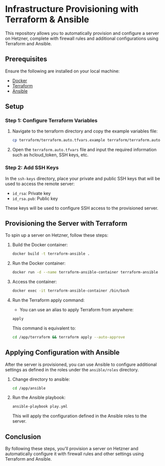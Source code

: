 # Infrastructure Provisioning with Terraform & Ansible

This repository allows you to automatically provision and configure a server on Hetzner, complete with firewall rules and additional configurations using Terraform and Ansible.

## Prerequisites

Ensure the following are installed on your local machine:
- [Docker](https://docs.docker.com/get-docker/)
- [Terraform](https://www.terraform.io/downloads.html)
- [Ansible](https://docs.ansible.com/ansible/latest/installation_guide/intro_installation.html)

## Setup

### Step 1: Configure Terraform Variables

1. Navigate to the terraform directory and copy the example variables file:
    ```bash
    cp terraform/terraform.auto.tfvars.example terraform/terraform.auto.tfvars
    ```
2. Open the `terraform.auto.tfvars` file and input the required information such as hcloud_token, SSH keys, etc.

### Step 2: Add SSH Keys

In the `ssh-keys` directory, place your private and public SSH keys that will be used to access the remote server:
- `id_rsa`: Private key
- `id_rsa.pub`: Public key

These keys will be used to configure SSH access to the provisioned server.

## Provisioning the Server with Terraform

To spin up a server on Hetzner, follow these steps:

1. Build the Docker container:
    ```bash
    docker build -t terraform-ansible .
    ```

2. Run the Docker container:
    ```bash
    docker run -d --name terraform-ansible-container terraform-ansible
    ```

3. Access the container:
    ```bash
    docker exec -it terraform-ansible-container /bin/bash
    ```

4. Run the Terraform apply command:
    - You can use an alias to apply Terraform from anywhere:
    ```bash
    apply
    ```
    This command is equivalent to:
    ```bash
    cd /app/terraform && terraform apply --auto-approve
    ```

## Applying Configuration with Ansible

After the server is provisioned, you can use Ansible to configure additional settings as defined in the roles under the `ansible/roles` directory.

1. Change directory to ansible:
    ```bash
    cd /app/ansible
    ```

2. Run the Ansible playbook:
    ```bash
    ansible-playbook play.yml
    ```
    This will apply the configuration defined in the Ansible roles to the server.

## Conclusion

By following these steps, you'll provision a server on Hetzner and automatically configure it with firewall rules and other settings using Terraform and Ansible.
